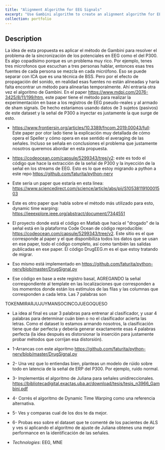 ```yaml
---
title: "Alignment Algorithm for EEG Signals"
excerpt: "Use Gambini algorithm to create an alignment algorithm for EEG segments"
collection: portfolio
---
```


## Description

La idea de esta propuesta es aplicar el método de Gambini para resolver el problema de la sincronización de los potenciales en EEG como el del P300.  Es algo copadísimo porque es un problema muy rico.  Por ejemplo, tenes tres microfonos que escuchan a tres personas hablar, entonces esas tres fuentes de cada persona se mezcla en cada micrófono.  Eso se puede separar con ICA que es una técnica de BSS.   Pero por el efecto de propagación del sonido, en realidad esas fuentes no están alineadas y haría falta encontrar un método para alinearlas temporalmente.  Ahí entraría otra vez el algoritmo de Gambini.  En el paper  https://www.mdpi.com/2076-3425/8/11/199/htm, este paper tiene el método para realizar la experimentación en base a los registros de EEG pseudo-reales y al armado de sham signals.  De hecho estaríamos usando datos de 3 sujetos (pasivos) de este dataset y la señal de P300 a inyectar es justamente la que surge de esto.

* https://www.frontiersin.org/articles/10.3389/fncom.2019.00043/full: Este paper por otor lado tiene la explicación muy detallada de cómo opera el Speller y cómo opera en ese sentido el averaging de las señales.  Incluso se señala en conclusiones el problema que justamente nosotros queremos abordar en esta propuesta.

* https://codeocean.com/capsule/5299343/tree/v2: este es todo el código que hace la extracción de la señal de P300 y la inyección de la señal en los streams de EEG.  Esto es lo que estoy migrando a python a este repo https://github.com/faturita/python-nerv

* Este sería un paper que estaría en esta linea: https://www.sciencedirect.com/science/article/abs/pii/S1053811910001503
* Este es otro paper que habla sobre el método más utilizado para esto, dynamic time warping: https://ieeexplore.ieee.org/abstract/document/7344551


* El proyecto donde está el código en Matlab que hacía el "drogado" de la señal está en la plataforma Code Ocean de código reproducible: https://codeocean.com/capsule/5299343/tree/v2.   Este sitio es el que corresponde al paper y el que disponibiliza todos los datos que se usan en ese paper, todo el código completo, así como también las salidas publicadas en ese paper.   El código DrugEEG.m es el que estoy tratando de migrar.

* Eso mismo está implementado en https://github.com/faturita/python-nerv/blob/master/DrugSignal.py

* Ese código en base a este registro basal, AGREGANDO la señal correspondiente al template en las localizaciones que corresponden a los momentos donde están los estímulos de las filas y las columnas que corresponden a cada letra.  Las 7 palabras son

TOKENMIRARJUJUYMANSOCINCOJUEGOQUESO

* La idea al final es usar 3 palabras para entrenar al clasificador, y usar 4 palabras para determinar cuán bien o no el clasificador acierta las letras.  Como el dataset lo estamos armando nosotros, la clasificación tiene que dar perfecta y debería generar exactamente esas 4 palabras perfecta (la idea después es distorsionar la inserción para justamente probar métodos que corrijan esa distorsión).


* 1-Arrancas con este algoritmo https://github.com/faturita/python-nerv/blob/master/DrugSignal.py
* 2- Una vez que lo entiendas bien, planteas un modelo de rúido sobre todo en latencia de la señal de ERP del P300.  Por ejemplo, ruído normal.
* 3- Implementás el algoritmo de Juliana para señales unidireccionales.  https://bibliotecadigital.exactas.uba.ar/download/tesis/tesis_n3966_Gambini.pdf
* 4- Corrés el algoritmo de Dynamic Time Warping como una referencia alternativa.
* 5- Ves y comparas cual de los dos te da mejor.
* 6- Probas eso sobre el dataset que te comenté de los pacientes de ALS y ves si aplicando el algoritmo de ajuste de Juliana obtenes una mejor performance en la identificación de las señales.

* *Technologies*: EEG, MNE








